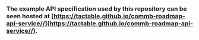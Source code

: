 ### The example API specification used by this repository can be seen hosted at [https://tactable.github.io/commb-roadmap-api-service//](https://tactable.github.io/commb-roadmap-api-service//).
